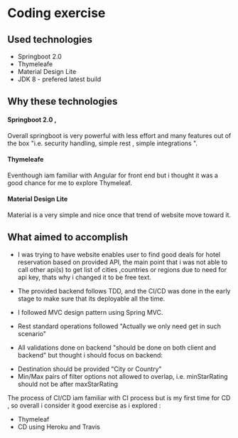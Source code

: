 # Coding exercise

## Used technologies
- Springboot 2.0
- Thymeleafe
- Material Design Lite 
- JDK 8 - prefered latest build

## Why these technologies  
#### Springboot 2.0 , 
Overall springboot is very powerful with less effort and many features out of the box "i.e. security handling, simple rest , simple integrations ". 

#### Thymeleafe
Eventhough iam familiar with Angular for front end but i thought it was a good chance for me to explore Thymeleaf.

#### Material Design Lite
Material is a very simple and nice once that trend of website move toward it.


## What aimed to accomplish 
* I was trying to have website enables user to find good deals for hotel reservation based on provided API,
the main point that i was not able to call other api(s) to get list of cities ,countries or regions due to need for api key, thats why i changed it to be free text.

* The provided backend follows TDD, and the CI/CD was done in the early stage to make sure that its deployable all the time.  

* I followed MVC design pattern using Spring MVC.

* Rest standard operations followed "Actually we only need get in such scenario"

* All validations done on backend "should be done on both client and backend" but thought i should focus on backend:
- Destination should be provided "City or Country"
- Min/Max pairs of filter options not allowed to overlap, i.e. minStarRating should not be after maxStarRating


The process of CI/CD iam familiar with CI process but is my first time for CD , so overall i consider it good exercise as i explored :
- Thymeleaf 
- CD using Heroku and Travis



